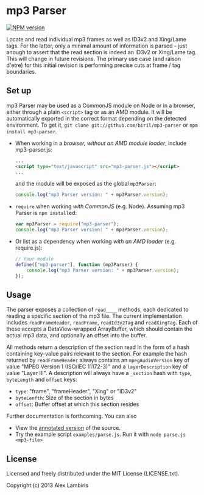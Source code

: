 mp3 Parser
==========

[![NPM version](https://badge.fury.io/js/mp3-parser.png)](http://badge.fury.io/js/mp3-parser)

Locate and read individual mp3 frames as well as ID3v2 and Xing/Lame tags. For the latter, only a
minimal amount of information is parsed - just anough to assert that the read section is indeed an
ID3v2 or Xing/Lame tag. This will change in future revisions. The primary use case (and raison
d'etre) for this initial revision is performing precise cuts at frame / tag boundaries.


Set up
------

mp3 Parser may be used as a CommonJS module on Node or in a browser, either through a plain
`<script>` tag or as an AMD module. It will be automatically exported in the correct format
depending on the detected environment. To get it, `git clone git://github.com/biril/mp3-parser` or
`npm install mp3-parser`.

* When working in a *browser, without an AMD module loader*, include mp3-parser.js:

    ```html
    ...
    <script type="text/javascript" src="mp3-parser.js"></script>
    ...
    ```

    and the module will be exposed as the global `mp3Parser`:

    ```javascript
    console.log("mp3 Parser version: " + mp3Parser.version);
    ```

* `require` when working *with CommonJS* (e.g. Node). Assuming mp3 Parser is `npm install`ed:

    ```javascript
    var mp3Parser = require("mp3-parser");
    console.log("mp3 Parser version: " + mp3Parser.version);
    ```

* Or list as a dependency when working *with an AMD loader* (e.g. require.js):

    ```javascript
    // Your module
    define(["mp3-parser"], function (mp3Parser) {
    	console.log("mp3 Parser version: " + mp3Parser.version);
    });
    ```


Usage
-----

The parser exposes a collection of `read____` methods, each dedicated to reading a specific section
of the mp3 file. The current implementation includes `readFrameHeader`, `readFrame`, `readId3v2Tag`
and `readXingTag`. Each of these accepts a DataView-wrapped ArrayBuffer, which should contain the
actual mp3 data, and optionally an offset into the buffer.

All methods return a description of the section read in the form of a hash containing key-value
pairs relevant to the section. For example the hash returned by `readFrameHeader` always contains
an `mpegAudioVersion` key of value "MPEG Version 1 (ISO/IEC 11172-3)" and a `layerDescription` key
of value "Layer III". A description will always have a `_section` hash with `type`, `byteLength`
and `offset` keys:

* `type`: "frame", "frameHeader", "Xing" or "ID3v2"
* `byteLenfth`: Size of the section in bytes
* `offset`: Buffer offset at which this section resides

Further documentation is forthcoming. You can also

* View the [annotated version](http://biril.github.io/mp3-parser/) of the source.
* Try the example script `examples/parse.js`. Run it with `node parse.js <mp3-file>`


License
-------

Licensed and freely distributed under the MIT License (LICENSE.txt).

Copyright (c) 2013 Alex Lambiris
